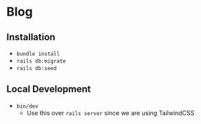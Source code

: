 # Blog

## Installation
* `bundle install`
* `rails db:migrate`
* `rails db:seed`

## Local Development
* `bin/dev`
  * Use this over `rails server` since we are using TailwindCSS